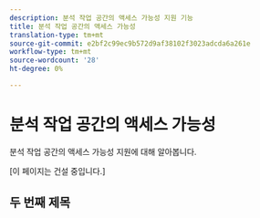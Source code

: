 ```yaml
---
description: 분석 작업 공간의 액세스 가능성 지원 기능
title: 분석 작업 공간의 액세스 가능성
translation-type: tm+mt
source-git-commit: e2bf2c99ec9b572d9af38102f3023adcda6a261e
workflow-type: tm+mt
source-wordcount: '28'
ht-degree: 0%

---
```



# 분석 작업 공간의 액세스 가능성

분석 작업 공간의 액세스 가능성 지원에 대해 알아봅니다.

[이 페이지는 건설 중입니다.]

## 두 번째 제목
